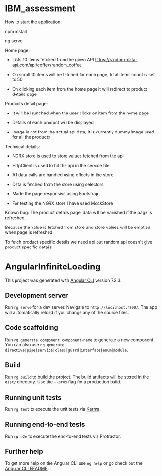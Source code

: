 # IBM_assessment

How to start the application:

npm install

ng serve

Home page:

- Lists 10 items fetched from the given API https://random-data-api.com/api/coffee/random_coffee

- On scroll 10 items will be fetched for each page, total items count is set to 50

- On clicking each item from the home page it will redirect to product details page


Products detail page:

- It will be launched when the user clicks on item from the home page 

- Details of each product will be displayed

- Image is not from the actual api data, it is currently dummy image used for all the products


Technical details:

- NGRX store is used to store values fetched from the api

- HttpClient is used to hit the api in the service file

- All data calls are handled using effects in the store

- Data is fetched from the store using selectors

- Made the page responsive using Bootstrap

- For testing the NGRX store I have used MockStore 



Known bug: The product details page, data will be vanished if the page is refreshed.
 
Because the value is fetched from store and store values will be emptied when page is refreshed.

To fetch product specific details we need api but random api doesn't give product specific details



# AngularInfiniteLoading

This project was generated with [Angular CLI](https://github.com/angular/angular-cli) version 7.2.3.

## Development server

Run `ng serve` for a dev server. Navigate to `http://localhost:4200/`. The app will automatically reload if you change any of the source files.

## Code scaffolding

Run `ng generate component component-name` to generate a new component. You can also use `ng generate directive|pipe|service|class|guard|interface|enum|module`.

## Build

Run `ng build` to build the project. The build artifacts will be stored in the `dist/` directory. Use the `--prod` flag for a production build.

## Running unit tests

Run `ng test` to execute the unit tests via [Karma](https://karma-runner.github.io).

## Running end-to-end tests

Run `ng e2e` to execute the end-to-end tests via [Protractor](http://www.protractortest.org/).

## Further help

To get more help on the Angular CLI use `ng help` or go check out the [Angular CLI README](https://github.com/angular/angular-cli/blob/master/README.md).

